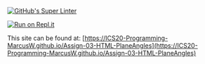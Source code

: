 [![GitHub's Super Linter](https://github.com/ICS20-Programming-MarcusW/Assign-03-HTML-PlaneAngles/workflows/GitHub's%20Super%20Linter/badge.svg)](https://github.com/ICS20-Programming-MarcusW/Assign-03-HTML-PlaneAngles/actions)

[![Run on Repl.it](https://repl.it/badge/github/ICS20-Programming-MarcusW/Assign-03-HTML-PlaneAngles)](https://repl.it/github/ICS20-Programming-MarcusW/Assign-03-HTML-PlaneAngles)

This site can be found at: [https://ICS20-Programming-MarcusW.github.io/Assign-03-HTML-PlaneAngles](https://ICS20-Programming-MarcusW.github.io/Assign-03-HTML-PlaneAngles)